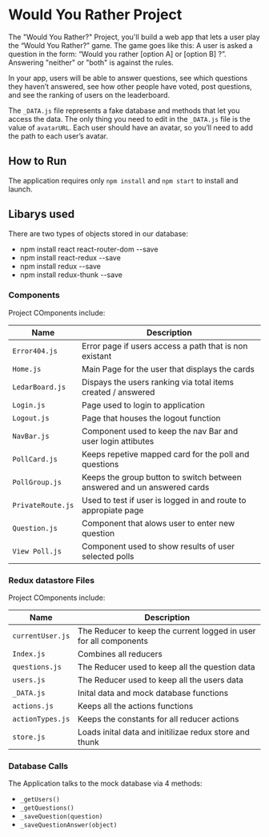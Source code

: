 # Would You Rather Project

The "Would You Rather?" Project, you'll build a web app that lets a user play the “Would You Rather?” game. The game goes like this: A user is asked a question in the form: “Would you rather [option A] or [option B] ?”. Answering "neither" or "both" is against the rules.

In your app, users will be able to answer questions, see which questions they haven’t answered, see how other people have voted, post questions, and see the ranking of users on the leaderboard.

The `_DATA.js` file represents a fake database and methods that let you access the data. The only thing you need to edit in the `_DATA.js` file is the value of `avatarURL`. Each user should have an avatar, so you’ll need to add the path to each user’s avatar.

## How to Run

The application requires only `npm install` and `npm start` to install and launch.

## Libarys used

There are two types of objects stored in our database:

- npm install react react-router-dom --save
- npm install react-redux --save
- npm install redux --save
- npm install redux-thunk --save

### Components

Project COmponents include:

| Name              | Description                                                             |
| ----------------- | ----------------------------------------------------------------------- |
| `Error404.js`     | Error page if users access a path that is non existant                  |
| `Home.js`         | Main Page for the user that displays the cards                          |
| `LedarBoard.js`   | Dispays the users ranking via total items created / answered            |
| `Login.js`        | Page used to login to application                                       |
| `Logout.js`       | Page that houses the logout function                                    |
| `NavBar.js`       | Component used to keep the nav Bar and user login attibutes             |
| `PollCard.js`     | Keeps repetive mapped card for the poll and questions                   |
| `PollGroup.js`    | Keeps the group button to switch between answered and un answered cards |
| `PrivateRoute.js` | Used to test if user is logged in and route to appropiate page          |
| `Question.js`     | Component that alows user to enter new question                         |
| `View Poll.js`    | Component used to show results of user selected polls                   |

### Redux datastore Files

Project COmponents include:

| Name             | Description                                                       |
| ---------------- | ----------------------------------------------------------------- |
| `currentUser.js` | The Reducer to keep the current logged in user for all components |
| `Index.js`       | Combines all reducers                                             |
| `questions.js`   | The Reducer used to keep all the question data                    |
| `users.js`       | The Reducer used to keep all the users data                       |
| `_DATA.js`       | Inital data and mock database functions                           |
| `actions.js`     | Keeps all the actions functions                                   |
| `actionTypes.js` | Keeps the constants for all reducer actions                       |
| `store.js`       | Loads inital data and initilizae redux store and thunk            |

### Database Calls

The Application talks to the mock database via 4 methods:

- `_getUsers()`
- `_getQuestions()`
- `_saveQuestion(question)`
- `_saveQuestionAnswer(object)`
